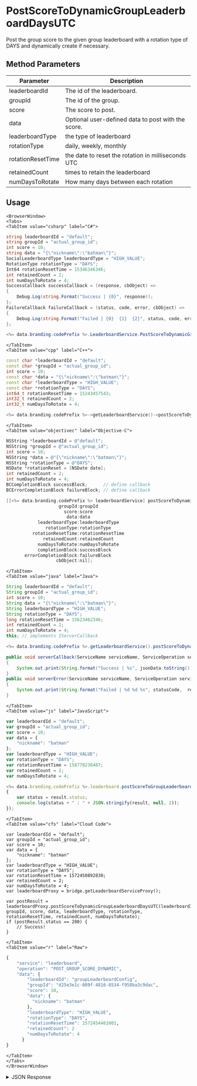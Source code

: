 # PostScoreToDynamicGroupLeaderboardDaysUTC

Post the group score to the given group leaderboard with a rotation type of DAYS and dynamically create if necessary.

<PartialServop service_name="leaderboard" operation_name="POST_GROUP_SCORE" />

## Method Parameters
Parameter | Description
--------- | -----------
leaderboardId | The id of the leaderboard.
groupId | The id of the group. 
score | The score to post.
data | Optional user-defined data to post with the score.
leaderboardType | the type of leaderboard
rotationType | daily, weekly, monthly
rotationResetTime | the date to reset the rotation in milliseconds UTC
retainedCount | times to retain the leaderboard
numDaysToRotate | How many days between each rotation

## Usage

```mdx-code-block
<BrowserWindow>
<Tabs>
<TabItem value="csharp" label="C#">
```

```csharp
string leaderboardId = "default";
string groupId = "actual_group_id";
int score = 10;
string data = "{\"nickname\":\"batman\"}";
SocialLeaderboardType leaderboardType = "HIGH_VALUE";
RotationType rotationType = "DAYS";
Int64 rotationResetTime = 15346346346;
int retainedCount = 2;
int numDaysToRotate = 4;
SuccessCallback successCallback = (response, cbObject) =>
{
    Debug.Log(string.Format("Success | {0}", response));
};
FailureCallback failureCallback = (status, code, error, cbObject) =>
{
    Debug.Log(string.Format("Failed | {0}  {1}  {2}", status, code, error));
};

<%= data.branding.codePrefix %>.LeaderboardService.PostScoreToDynamicGroupLeaderboardDaysUTC(leaderboardId, groupId, score, data, leaderboardType, rotationType, rotationResetTime, retainedCount, numDaysToRotate, successCallback, failureCallback);
```

```mdx-code-block
</TabItem>
<TabItem value="cpp" label="C++">
```

```cpp
const char *leaderboardId = "default";
const char *groupId = "actual_group_id";
int score = 10;
const char *data = "{\"nickname\":\"batman\"}";
const char *leaderboardType = "HIGH_VALUE";
const char *rotationType = "DAYS";
int64_t rotationResetTime = 15243457543;
int32_t retainedCount = 2;
int32_t numDaysToRotate = 4;

<%= data.branding.codePrefix %>->getLeaderboardService()->postScoreToDynamicGroupLeaderboardDaysUTC(leaderboardId, groupId, score, data, leaderboardType, rotationType, rotationResetTime, retainedCount, numDaysToRotate, this);
```

```mdx-code-block
</TabItem>
<TabItem value="objectivec" label="Objective-C">
```

```objectivec
NSString *leaderboardId = @"default";
NSString *groupId = @"actual_group_id";
int score = 10;
NSString *data = @"{\"nickname\":\"batman\"}";
NSString *rotationType = @"DAYS";
NSDate *rotationReset = [NSDate date];
int retainedCount = 2;
int numDaysToRotate = 4;
BCCompletionBlock successBlock;      // define callback
BCErrorCompletionBlock failureBlock; // define callback

[[<%= data.branding.codePrefix %> leaderboardService] postScoreToDynamicGroupLeaderboardDaysUTC:leaderboardId
                    groupId:groupId
                      score:score
                       data:data
            leaderboardType:leaderboardType
               rotationType:rotationType
          rotationResetTime:rotationResetTime
              retainedCount:retainedCount
            numDaysToRotate:numDaysToRotate
            completionBlock:successBlock
       errorCompletionBlock:failureBlock
                   cbObject:nil];
```

```mdx-code-block
</TabItem>
<TabItem value="java" label="Java">
```

```java
String leaderboardId = "default";
String groupId = "actual_group_id";
int score = 10;
String data = "{\"nickname\":\"batman\"}";
String leaderboardType = "HIGH_VALUE";
String rotationType = "DAYS";
long rotationResetTime = 15623462346;
int retainedCount = 2;
int numDaysToRotate = 4;
this; // implements IServerCallback

<%= data.branding.codePrefix %>.getLeaderboardService().postScoreToDynamicGroupLeaderboardDaysUTC(leaderboardId, groupId, score, data, leaderboardType, rotationType, rotationResetTime, retainedCount, numDaysToRotate, this);

public void serverCallback(ServiceName serviceName, ServiceOperation serviceOperation, JSONObject jsonData)
{
    System.out.print(String.format("Success | %s", jsonData.toString()));
}
public void serverError(ServiceName serviceName, ServiceOperation serviceOperation, int statusCode, int reasonCode, String jsonError)
{
    System.out.print(String.format("Failed | %d %d %s", statusCode,  reasonCode, jsonError.toString()));
}
```

```mdx-code-block
</TabItem>
<TabItem value="js" label="JavaScript">
```

```javascript
var leaderboardId = "default";
var groupId = "actual_group_id";
var score = 10;
var data = {
    "nickname": "batman"
};
var leaderboardType = "HIGH_VALUE";
var rotationType = "DAYS";
var rotationResetTime = 158778236487;
var retainedCount = 2;
var numDaysToRotate = 4;

<%= data.branding.codePrefix %>.leaderboard.postScoreToGroupLeaderboardUTC(leaderboardId, groupId, score, data, leaderboardType, rotationType, rotationResetTime, retainedCount, numDaysToRotate, result =>
{
	var status = result.status;
	console.log(status + " : " + JSON.stringify(result, null, 2));
});
```

```mdx-code-block
</TabItem>
<TabItem value="cfs" label="Cloud Code">
```

```cfscript
var leaderboardId = "default";
var groupId = "actual_group_id";
var score = 10;
var data = {
    "nickname": "batman"
};
var leaderboardType = "HIGH_VALUE";
var rotationType = "DAYS";
var rotationResetTime = 1572450892830;
var retainedCount = 2;
var numDaysToRotate = 4;
var leaderboardProxy = bridge.getLeaderboardServiceProxy();

var postResult = leaderboardProxy.postScoreToDynamicGroupLeaderboardDaysUTC(leaderboardId, groupId, score, data, leaderboardType, rotationType, rotationResetTime, retainedCount, numDaysToRotate);
if (postResult.status == 200) {
    // Success!
}
```

```mdx-code-block
</TabItem>
<TabItem value="r" label="Raw">
```

```r
{
	"service": "leaderboard",
	"operation": "POST_GROUP_SCORE_DYNAMIC",
	"data": {
        "leaderboardId": "groupLeaderboardConfig",
        "groupId": "d25e3e1c-089f-4816-8534-f958ba3c9dac",
        "score": 10,
        "data": {
          "nickname": "batman"
        },
        "leaderboardType": "HIGH_VALUE",
        "rotationType": "DAYS",
        "rotationResetTime": 1572454461001,
        "retainedCount": 2
        "numDaysToRotate": 4
      }
}
```

```mdx-code-block
</TabItem>
</Tabs>
</BrowserWindow>
```

<details>
<summary>JSON Response</summary>

```json
{
    "status": 200,
    "data": null
}
```
</details>

